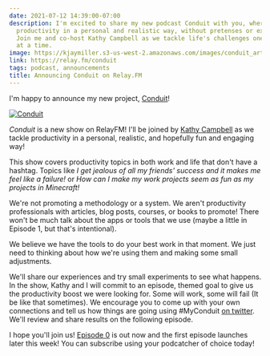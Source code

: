 ```yaml
---
date: 2021-07-12 14:39:00-07:00
description: I'm excited to share my new podcast Conduit with you, where I explore
  productivity in a personal and realistic way, without pretenses or expert jargon.
  Join me and co-host Kathy Campbell as we tackle life's challenges one small experiment
  at a time.
image: https://kjaymiller.s3-us-west-2.amazonaws.com/images/conduit_artwork.png
link: https://relay.fm/conduit
tags: podcast, announcements
title: Announcing Conduit on Relay.FM
---
```


I'm happy to announce my new project, [Conduit](https://relay.fm/conduit)!

[![Conduit](https://kjaymiller.s3-us-west-2.amazonaws.com/images/conduit_artwork.png)][Conduit]

_Conduit_ is a new show on RelayFM! I'll be joined by [Kathy Campbell](https://twitter.com/mrssoup) as we tackle productivity in a personal, realistic, and hopefully fun and engaging way!

This show covers productivity topics in both work and life that don't have a hashtag. Topics like _I get jealous of all my friends' success and it makes me feel like a failure!_ or _How can I make my work projects seem as fun as my projects in Minecraft!_

We're not promoting a methodology or a system. We aren't productivity professionals with articles, blog posts, courses, or books to promote! There won't be much talk about the apps or tools that we use (maybe a little in Episode 1, but that's intentional). 

We believe we have the tools to do your best work in that moment. We just need to thinking about how  we're using them and making some small adjustments.

We'll share our experiences and try small experiments to see what happens. In the show, Kathy and I will commit to an episode, themed goal to give us the productivity boost we were looking for. Some will work, some will fail (It be like that sometimes). We encourage you to come up with your own connections and tell us how things are going using #MyConduit [on twitter](https://twitter.com/conduitfm). We'll review and share results on the following episode.

I hope you'll join us! [Episode 0](https://relay.fm/0) is out now and the first episode launches later this week! You can subscribe using your podcatcher of choice today!

[Conduit]: https://relay.fm/conduit